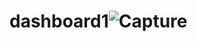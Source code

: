 # dashboard1![Capture](https://user-images.githubusercontent.com/123722869/227790183-b757e504-a958-46d0-8b8a-34501f77d5bf.JPG)
